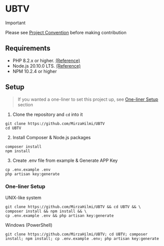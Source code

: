 # UBTV

> [!IMPORTANT]
> Please see [Project Convention](./docs/CONVENTION.md) before making contribution

## Requirements
- PHP 8.2.x or higher. [(Reference)][PHP Download Page]
- Node.js 20.10.0 LTS. [(Reference)][Node.js Download Page]
- NPM 10.2.4 or higher

## Setup
> If you wanted a one-liner to set this project up, see [One-liner Setup](#one-liner-setup) section
1. Clone the repository and `cd` into it
```shell
git clone https://github.com/MirzaHilmi/UBTV
cd UBTV
```

2. Install Composer & Node.js packages
```shell
composer install
npm install
```

3. Create .env file from example & Generate APP Key
```shell
cp .env.example .env
php artisan key:generate
```

### One-liner Setup
UNIX-like system
```shell
git clone https://github.com/MirzaHilmi/UBTV && cd UBTV && \
composer install && npm install && \
cp .env.example .env && php artisan key:generate
```

Windows (PowerShell)
```shell
git clone https://github.com/MirzaHilmi/UBTV; cd UBTV; composer install; npm install; cp .env.example .env; php artisan key:generate
```

[PHP Download Page]: https://www.php.net/downloads.php
[Node.js Download Page]: https://nodejs.org/en/download
